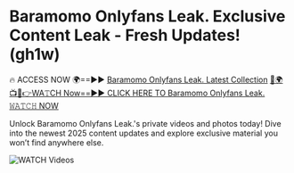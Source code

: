 # Baramomo Onlyfans Leak. Exclusive Content Leak - Fresh Updates! (gh1w)

🔥 ACCESS NOW 🌍==►► <a href="https://tinyurl.com/3fjeunct" rel="nofollow">Baramomo Onlyfans Leak. Latest Collection</a></h3>
[🔴🌍📺📱👉WA𝚃CH Now==►► CLICK HERE TO Baramomo Onlyfans Leak. 𝚆𝙰𝚃𝙲𝙷 NOW](https://tinyurl.com/3fjeunct)

Unlock Baramomo Onlyfans Leak.'s private videos and photos today! Dive into the newest 2025 content updates and explore exclusive material you won’t find anywhere else.


<a href="https://tinyurl.com/3fjeunct" rel="nofollow" data-target="animated-image.originalLink"><img src="https://camo.githubusercontent.com/8a4f000d20f83aca3bf7ec5f350d767afa0574a8a352519fd8cfa583a6f93a33/68747470733a2f2f692e696d6775722e636f6d2f644a486b345a712e676966" alt="WATCH Videos" data-canonical-src="https://i.imgur.com/dJHk4Zq.gif" style="max-width: 100%; display: inline-block;" data-target="animated-image.originalImage"></a>
